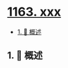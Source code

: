 # [1163. xxx](https://github.com/Tdahuyou/TNotes.leetcode/tree/main/notes/1163.%20xxx)

<!-- region:toc -->

- [1. 📝 概述](#1--概述)

<!-- endregion:toc -->

## 1. 📝 概述
